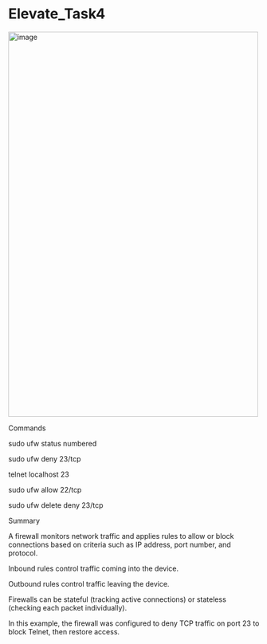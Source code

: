 # Elevate_Task4
<img width="501" height="773" alt="image" src="https://github.com/user-attachments/assets/9aa5d80a-7a61-4400-b68d-9ac32b63fd25" />

Commands

sudo ufw status numbered

sudo ufw deny 23/tcp

telnet localhost 23

sudo ufw allow 22/tcp

sudo ufw delete deny 23/tcp


Summary 

A firewall monitors network traffic and applies rules to allow or block connections based on criteria such as IP address, port number, and protocol.

Inbound rules control traffic coming into the device.

Outbound rules control traffic leaving the device.

Firewalls can be stateful (tracking active connections) or stateless (checking each packet individually).

In this example, the firewall was configured to deny TCP traffic on port 23 to block Telnet, then restore access.

